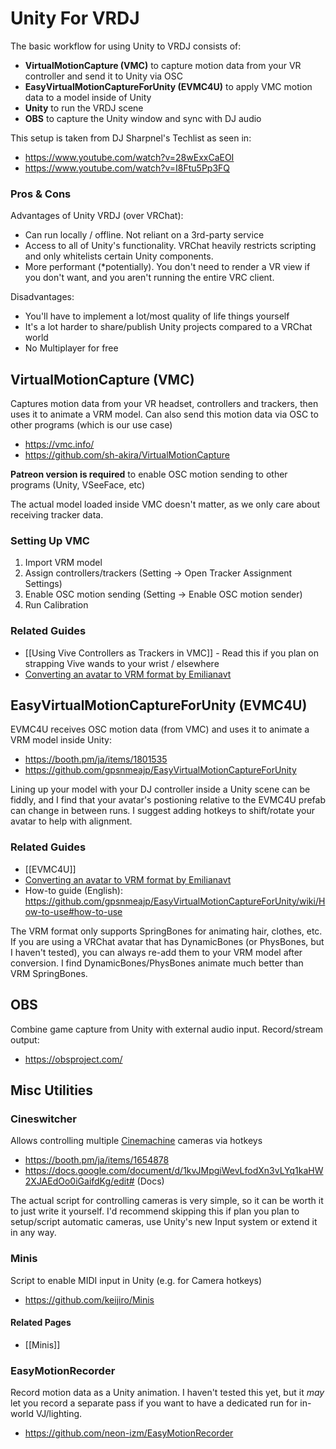 # Unity For VRDJ
The basic workflow for using Unity to VRDJ consists of:
* __VirtualMotionCapture (VMC)__ to capture motion data from your VR controller and send it to Unity via OSC
* __EasyVirtualMotionCaptureForUnity (EVMC4U)__ to apply VMC motion data to a model inside of Unity
* __Unity__ to run the VRDJ scene
* __OBS__ to capture the Unity window and sync with DJ audio

This setup is taken from DJ Sharpnel's Techlist as seen in:
- https://www.youtube.com/watch?v=28wExxCaEOI
- https://www.youtube.com/watch?v=I8Ftu5Pp3FQ

### Pros & Cons
Advantages of Unity VRDJ (over VRChat):
* Can run locally / offline. Not reliant on a 3rd-party service 
* Access to all of Unity's functionality. VRChat heavily restricts scripting and only whitelists certain Unity components.
* More performant (\*potentially). You don't need to render a VR view if you don't want, and you aren't running the entire VRC client.

Disadvantages:
* You'll have to implement a lot/most quality of life things yourself
* It's a lot harder to share/publish Unity projects compared to a VRChat world
* No Multiplayer for free

## VirtualMotionCapture (VMC)
Captures motion data from your VR headset, controllers and trackers, then uses it to animate a VRM model. Can also send this motion data via OSC to other programs (which is our use case)
- https://vmc.info/
- https://github.com/sh-akira/VirtualMotionCapture

__Patreon version is required__ to enable OSC motion sending to other programs (Unity, VSeeFace, etc)

The actual model loaded inside VMC doesn't matter, as we only care about receiving tracker data.

### Setting Up VMC
1. Import VRM model
2. Assign controllers/trackers (Setting -> Open Tracker Assignment Settings)
3. Enable OSC motion sending (Setting -> Enable OSC motion sender)
4. Run Calibration

### Related Guides
* [[Using Vive Controllers as Trackers in VMC]] - Read this if you plan on strapping Vive wands to your wrist / elsewhere
* [Converting an avatar to VRM format by Emilianavt](https://gist.github.com/emilianavt/51d8399987d67544fdebfe2ebd9a5149) 


## EasyVirtualMotionCaptureForUnity (EVMC4U)
EVMC4U receives OSC motion data (from VMC) and uses it to animate a VRM model inside Unity:
- https://booth.pm/ja/items/1801535
- https://github.com/gpsnmeajp/EasyVirtualMotionCaptureForUnity

Lining up your model with your DJ controller inside a Unity scene can be fiddly, and I find that your avatar's postioning relative to the EVMC4U prefab can change in between runs. I suggest adding hotkeys to shift/rotate your avatar to help with alignment.

### Related Guides
* [[EVMC4U]]
* [Converting an avatar to VRM format by Emilianavt](https://gist.github.com/emilianavt/51d8399987d67544fdebfe2ebd9a5149) 
* How-to guide (English): https://github.com/gpsnmeajp/EasyVirtualMotionCaptureForUnity/wiki/How-to-use#how-to-use

The VRM format only supports SpringBones for animating hair, clothes, etc. If you are using a VRChat avatar that has DynamicBones (or PhysBones, but I haven't tested), you can always re-add them to your VRM model after conversion. I find DynamicBones/PhysBones animate much better than VRM SpringBones.

## OBS
Combine game capture from Unity with external audio input. Record/stream output:
- https://obsproject.com/


## Misc Utilities
### Cineswitcher
Allows controlling multiple [Cinemachine](https://docs.unity3d.com/Packages/com.unity.cinemachine@2.3/manual/index.html) cameras via hotkeys
- https://booth.pm/ja/items/1654878
- https://docs.google.com/document/d/1kvJMpgiWevLfodXn3vLYq1kaHW2XJAEdOo0iGaifdKg/edit# (Docs)

The actual script for controlling cameras is very simple, so it can be worth it to just write it yourself. I'd recommend skipping this if plan you plan to setup/script automatic cameras, use Unity's new Input system or extend it in any way.

### Minis
Script to enable MIDI input in Unity (e.g. for Camera hotkeys)
- https://github.com/keijiro/Minis

#### Related Pages
* [[Minis]]

### EasyMotionRecorder
Record motion data as a Unity animation. I haven't tested this yet, but it *may* let you record a separate pass if you want to have a dedicated run for in-world VJ/lighting.
- https://github.com/neon-izm/EasyMotionRecorder
